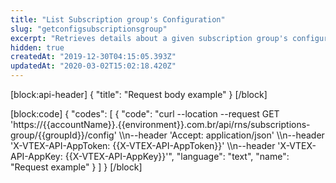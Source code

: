 ```yaml
---
title: "List Subscription group's Configuration"
slug: "getconfigsubscriptionsgroup"
excerpt: "Retrieves details about a given subscription group's configuration, filtering by groupId."
hidden: true
createdAt: "2019-12-30T04:15:05.393Z"
updatedAt: "2020-03-02T15:02:18.420Z"
---
```

[block:api-header]
{
  "title": "Request body example"
}
[/block]

[block:code]
{
  "codes": [
    {
      "code": "curl --location --request GET 'https://{{accountName}}.{{environment}}.com.br/api/rns/subscriptions-group/{{groupId}}/config' \\\n--header 'Accept: application/json' \\\n--header 'X-VTEX-API-AppToken: {{X-VTEX-API-AppToken}}' \\\n--header 'X-VTEX-API-AppKey: {{X-VTEX-API-AppKey}}'",
      "language": "text",
      "name": "Request example"
    }
  ]
}
[/block]